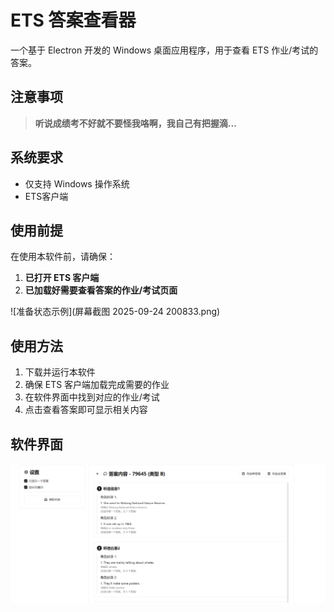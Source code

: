 # ETS 答案查看器

一个基于 Electron 开发的 Windows 桌面应用程序，用于查看 ETS 作业/考试的答案。

## 注意事项

> **听说成绩考不好就不要怪我咯啊，我自己有把握滴...**  

## 系统要求

- 仅支持 Windows 操作系统
- ETS客户端

## 使用前提

在使用本软件前，请确保：
1. **已打开 ETS 客户端**
2. **已加载好需要查看答案的作业/考试页面**

![准备状态示例](屏幕截图 2025-09-24 200833.png)

## 使用方法

1. 下载并运行本软件
2. 确保 ETS 客户端加载完成需要的作业
3. 在软件界面中找到对应的作业/考试
4. 点击查看答案即可显示相关内容

## 软件界面

![软件界面](image.png)

